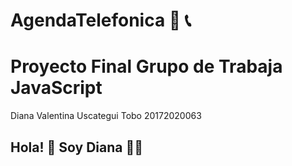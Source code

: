 # AgendaTelefonica :bookmark_tabs: :telephone_receiver: 

# Proyecto Final Grupo de Trabaja JavaScript

Diana Valentina Uscategui Tobo 20172020063

## Hola! :wave: Soy Diana :frowning_woman:
